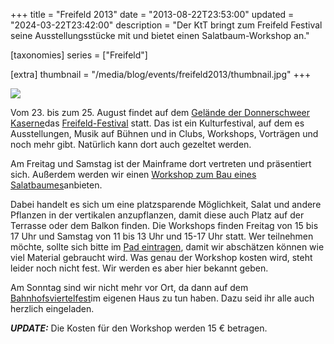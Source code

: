 +++
title = "Freifeld 2013"
date = "2013-08-22T23:53:00"
updated = "2024-03-22T23:42:00"
description = "Der KtT bringt zum Freifeld Festival seine Ausstellungsstücke mit und bietet einen Salatbaum-Workshop an."

[taxonomies]
series = ["Freifeld"]

[extra]
thumbnail = "/media/blog/events/freifeld2013/thumbnail.jpg"
+++

![](/media/blog/events/freifeld2013/img1.jpg)

Vom 23. bis zum 25. August findet auf dem [Gelände der Donnerschweer Kaserne](http://www.freifeld-festival.de/infos/anfahrt/)das [Freifeld-Festival](http://www.freifeld-festival.de/) statt. Das ist ein Kulturfestival, auf dem es Ausstellungen, Musik auf Bühnen und in Clubs, Workshops, Vorträgen und noch mehr gibt. Natürlich kann dort auch gezeltet werden.

Am Freitag und Samstag ist der Mainframe dort vertreten und präsentiert sich. Außerdem werden wir einen [Workshop zum Bau eines Salatbaumes](http://www.freifeld-festival.de/event/kreativitat-trifft-technik-salatbaum/)anbieten.

Dabei handelt es sich um eine platzsparende Möglichkeit, Salat und andere Pflanzen in der vertikalen anzupflanzen, damit diese auch Platz auf der Terrasse oder dem Balkon finden. Die Workshops finden Freitag von 15 bis 17 Uhr und Samstag von 11 bis 13 Uhr und 15-17 Uhr statt. Wer teilnehmen möchte, sollte sich bitte im [Pad eintragen](http://pad.kreativitaet-trifft-technik.de/p/freifeld_anmeldungen), damit wir abschätzen können wie viel Material gebraucht wird. Was genau der Workshop kosten wird, steht leider noch nicht fest. Wir werden es aber hier bekannt geben.

Am Sonntag sind wir nicht mehr vor Ort, da dann auf dem [Bahnhofsviertelfest](http://oldwww.kreativitaet-trifft-technik.de/2013/07/offenes-bahnhofsviertel)im eigenen Haus zu tun haben. Dazu seid ihr alle auch herzlich eingeladen.

***UPDATE:*** Die Kosten für den Workshop werden 15 € betragen.


